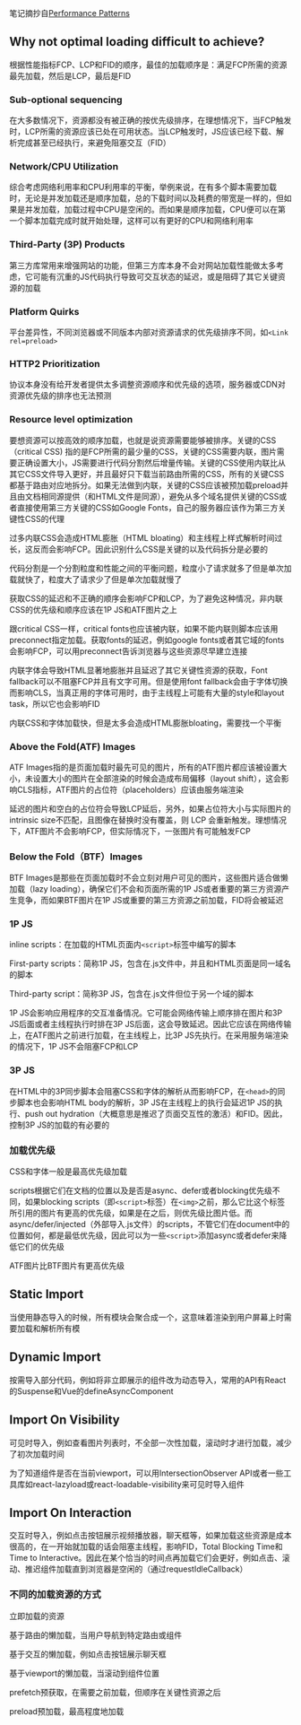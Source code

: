 笔记摘抄自[Performance Patterns](https://www.patterns.dev/posts/loading-sequence)

## Why not optimal loading difficult to achieve?

根据性能指标FCP、LCP和FID的顺序，最佳的加载顺序是：满足FCP所需的资源最先加载，然后是LCP，最后是FID

### Sub-optional sequencing

在大多数情况下，资源都没有被正确的按优先级排序，在理想情况下，当FCP触发时，LCP所需的资源应该已处在可用状态。当LCP触发时，JS应该已经下载、解析完成甚至已经执行，来避免阻塞交互（FID）

### Network/CPU Utilization

综合考虑网络利用率和CPU利用率的平衡，举例来说，在有多个脚本需要加载时，无论是并发加载还是顺序加载，总的下载时间以及耗费的带宽是一样的，但如果是并发加载，加载过程中CPU是空闲的。而如果是顺序加载，CPU便可以在第一个脚本加载完成时就开始处理，这样可以有更好的CPU和网络利用率

### Third-Party (3P) Products

第三方库常用来增强网站的功能，但第三方库本身不会对网站加载性能做太多考虑，它可能有沉重的JS代码执行导致可交互状态的延迟，或是阻碍了其它关键资源的加载

### Platform Quirks

平台差异性，不同浏览器或不同版本内部对资源请求的优先级排序不同，如`<Link rel=preload>`

### HTTP2 Prioritization

协议本身没有给开发者提供太多调整资源顺序和优先级的选项，服务器或CDN对资源优先级的排序也无法预测

### Resource level optimization

要想资源可以按高效的顺序加载，也就是说资源需要能够被排序。关键的CSS （critical CSS) 指的是FCP所需的最少量的CSS，关键的CSS需要内联，图片需要正确设置大小，JS需要进行代码分割然后增量传输。关键的CSS使用内联比从其它CSS文件导入更好，并且最好只下载当前路由所需的CSS，所有的关键CSS都基于路由对应地拆分。如果无法做到内联，关键的CSS应该被预加载preload并且由文档相同源提供（和HTML文件是同源），避免从多个域名提供关键的CSS或者直接使用第三方关键的CSS如Google Fonts，自己的服务器应该作为第三方关键性CSS的代理

过多内联CSS会造成HTML膨胀（HTML bloating）和主线程上样式解析时间过长，这反而会影响FCP。因此识别什么CSS是关键的以及代码拆分是必要的

代码分割是一个分割粒度和性能之间的平衡问题，粒度小了请求就多了但是单次加载就快了，粒度大了请求少了但是单次加载就慢了

获取CSS的延迟和不正确的顺序会影响FCP和LCP，为了避免这种情况，非内联CSS的优先级和顺序应该在1P JS和ATF图片之上

跟critical CSS一样，critical fonts也应该被内联，如果不能内联则脚本应该用preconnect指定加载。获取fonts的延迟，例如google fonts或者其它域的fonts会影响FCP，可以用preconnect告诉浏览器与这些资源尽早建立连接

内联字体会导致HTML显著地膨胀并且延迟了其它关键性资源的获取，Font fallback可以不阻塞FCP并且有文字可用。但是使用font fallback会由于字体切换而影响CLS，当真正用的字体可用时，由于主线程上可能有大量的style和layout task，所以它也会影响FID

内联CSS和字体加载快，但是太多会造成HTML膨胀bloating，需要找一个平衡

### Above the Fold(ATF) Images

ATF Images指的是页面加载时最先可见的图片，所有的ATF图片都应该被设置大小，未设置大小的图片在全部渲染的时候会造成布局偏移（layout shift），这会影响CLS指标，ATF图片的占位符（placeholders）应该由服务端渲染

延迟的图片和空白的占位符会导致LCP延后，另外，如果占位符大小与实际图片的intrinsic size不匹配，且图像在替换时没有覆盖，则 LCP 会重新触发。理想情况下，ATF图片不会影响FCP，但实际情况下，一张图片有可能触发FCP

### Below the Fold（BTF）Images

BTF Images是那些在页面加载时不会立刻对用户可见的图片，这些图片适合做懒加载（lazy loading），确保它们不会和页面所需的1P JS或者重要的第三方资源产生竞争，而如果BTF图片在1P JS或重要的第三方资源之前加载，FID将会被延迟

### 1P JS

inline scripts：在加载的HTML页面内`<script>`标签中编写的脚本

First-party scripts：简称1P JS，包含在.js文件中，并且和HTML页面是同一域名的脚本

Third-party script：简称3P JS，包含在.js文件但位于另一个域的脚本

1P JS会影响应用程序的交互准备情况。它可能会网络传输上顺序排在图片和3P JS后面或者主线程执行时排在3P JS后面，这会导致延迟。因此它应该在网络传输上，在ATF图片之前进行加载，在主线程上，比3P JS先执行。在采用服务端渲染的情况下，1P JS不会阻塞FCP和LCP

### 3P JS

在HTML中的3P同步脚本会阻塞CSS和字体的解析从而影响FCP，在`<head>`的同步脚本也会影响HTML body的解析，3P JS在主线程上的执行会延迟1P JS的执行、push out hydration（大概意思是推迟了页面交互性的激活）和FID。因此，控制3P JS的加载的有必要的

### 加载优先级

CSS和字体一般是最高优先级加载

scripts根据它们在文档的位置以及是否是async、defer或者blocking优先级不同，如果blocking scripts（即`<script>`标签）在`<img>`之前，那么它比这个标签所引用的图片有更高的优先级，如果是在之后，则优先级比图片低。而async/defer/injected（外部导入.js文件）的scripts，不管它们在document中的位置如何，都是最低优先级，因此可以为一些`<script>`添加async或者defer来降低它们的优先级

ATF图片比BTF图片有更高优先级

## Static Import

当使用静态导入的时候，所有模块会聚合成一个，这意味着渲染到用户屏幕上时需要加载和解析所有模

## Dynamic Import

按需导入部分代码，例如将非立即展示的组件改为动态导入，常用的API有React的Suspense和Vue的defineAsyncComponent

## Import On Visibility

可见时导入，例如查看图片列表时，不全部一次性加载，滚动时才进行加载，减少了初次加载时间

为了知道组件是否在当前viewport，可以用IntersectionObserver API或者一些工具库如react-lazyload或react-loadable-visibility来可见时导入组件

## Import On Interaction

交互时导入，例如点击按钮展示视频播放器，聊天框等，如果加载这些资源是成本很高的，在一开始就加载的话会阻塞主线程，影响FID，Total Blocking Time和Time to Interactive。因此在某个恰当的时间点再加载它们会更好，例如点击、滚动、推迟组件加载直到浏览器是空闲的（通过requestIdleCallback）

### 不同的加载资源的方式

立即加载的资源

基于路由的懒加载，当用户导航到特定路由或组件

基于交互的懒加载，例如点击按钮展示聊天框

基于viewport的懒加载，当滚动到组件位置

prefetch预获取，在需要之前加载，但顺序在关键性资源之后

preload预加载，最高程度地加载
